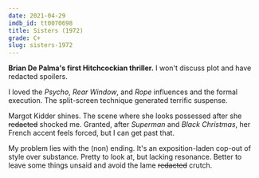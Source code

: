 ```yaml
---
date: 2021-04-29
imdb_id: tt0070698
title: Sisters (1972)
grade: C+
slug: sisters-1972
---
```


**Brian De Palma's first Hitchcockian thriller.** I won't discuss plot and have redacted spoilers.

<!-- end -->

I loved the <span data-imdb-id="tt0054215">_Psycho_</span>, <span data-imdb-id="tt0047396">_Rear Window_</span>, and <span data-imdb-id="tt0040746">_Rope_</span> influences and the formal execution. The split-screen technique generated terrific suspense.

Margot Kidder shines. The scene where she looks possessed after she ~~redacted~~ shocked me. Granted, after <span data-imdb-id="tt0078346">_Superman_</span> and <span data-imdb-id="tt0071222">_Black Christmas_</span>, her French accent feels forced, but I can get past that.

My problem lies with the (non) ending. It's an exposition-laden cop-out of style over substance. Pretty to look at, but lacking resonance. Better to leave some things unsaid and avoid the lame ~~redacted~~ crutch.